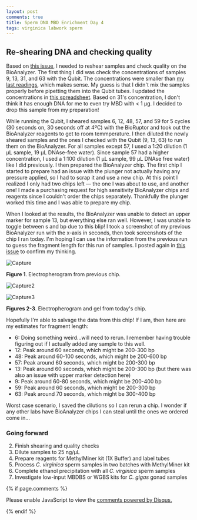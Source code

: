 ```yaml
---
layout: post
comments: true
title: Sperm DNA MBD Enrichment Day 4
tags: virginica labwork sperm
---
```


## Re-shearing DNA and checking quality

Based on [this issue](https://github.com/RobertsLab/resources/issues/966), I needed to reshear samples and check quality on the BioAnalyzer. The first thing I did was check the concentrations of samples 9, 13, 31, and 63 with the Qubit. The concentrations were smaller than [my last readings](https://yaaminiv.github.io/Sperm-DNA-MBD-Enrichment-Day2/), which makes sense. My guess is that I didn't mix the samples properly before pipetting them into the Qubit tubes. I updated the concentrations in [this spreadsheet](). Based on 31's concentration, I don't think it has enough DNA for me to even try MBD with < 1 µg. I decided to drop this sample from my preparation!

While running the Qubit, I sheared samples 6, 12, 48, 57, and 59 for 5 cycles (30 seconds on, 30 seconds off at 4ºC) with the BioRuptor and took out the BioAnalyzer reagents to get to room temmperature. I then diluted the newly sheared samples and the ones I checked with the Qubit (9, 13, 63) to run them on the BioAnalyzer. For all samples except 57, I used a 1:20 dilution (1 µL sample, 19 µL DNAse-free water). Since sample 57 had a higher concentration, I used a 1:100 dilution (1 µL sample, 99 µL DNAse free water) like I did previously. I then prepared the BioAnalyzer chip. The first chip I started to prepare had an issue with the plunger not actually having any pressure applied, so I had to scrap it and use a new chip. At this point I realized I only had two chips left — the one I was about to use, and another one! I made a purchasing request for high sensitivity BioAnalyzer chips and reagents since I couldn't order the chips separately. Thankfully the plunger worked this time and I was able to prepare my chip.

When I looked at the results, the BioAnalyzer was unable to detect an upper marker for sample 13, but everything else ran well. However, I was unable to toggle between s and bp due to this blip! I took a screenshot of my previous BioAnalyzer run with the x-axis in seconds, then took screenshots of the chip I ran today. I'm hoping I can use the information from the previous run to guess the fragment length for this run of samples. I posted again in [this issue](https://github.com/RobertsLab/resources/issues/966) to confirm my thinking.

![Capture](https://user-images.githubusercontent.com/22335838/88716298-bb767180-d0d3-11ea-9a78-53a91fc7b17c.PNG)

**Figure 1**. Electropherogram from previous chip.

![Capture2](https://user-images.githubusercontent.com/22335838/88716339-c92bf700-d0d3-11ea-881c-c08aea6e0e9a.PNG)

![Capture3](https://user-images.githubusercontent.com/22335838/88716341-ca5d2400-d0d3-11ea-9bad-17dda66d1e76.PNG)

**Figures 2-3**. Electropherogram and gel from today's chip.

Hopefully I'm able to salvage the data from this chip! If I am, then here are my estimates for fragment length:

- 6: Doing something weird...will need to rerun. I remember having trouble figuring out if I actually added any sample to this well.
- 12: Peak around 60 seconds, which might be 200-300 bp
- 48: Peak around 60-100 seconds, which might be 200-600 bp
- 57: Peak around 60 seconds, which might be 200-300 bp
- 13: Peak around 60 seconds, which might be 200-300 bp (but there was also an issue with upper marker detection here)
- 9: Peak around 60-80 seconds, which might be 200-400 bp
- 59: Peak around 60 seconds, which might be 200-300 bp
- 63: Peak around 70 seconds, which might be 300-400 bp

Worst case scenario, I saved the dilutions so I can rerun a chip. I wonder if any other labs have BioAnalyzer chips I can steal until the ones we ordered come in...

### Going forward

2. Finish shearing and quality checks
3. Dilute samples to 25 ng/µL
3. Prepare reagents for MethylMiner kit (1X Buffer) and label tubes
4. Process *C. virginica* sperm samples in two batches with MethylMiner kit
5. Complete ethanol precipitation with all *C. virginica* sperm samples
6. Investigate low-input MBDBS or WGBS kits for *C. gigas* gonad samples

{% if page.comments %}

<div id="disqus_thread"></div>
<script>

/**
*  RECOMMENDED CONFIGURATION VARIABLES: EDIT AND UNCOMMENT THE SECTION BELOW TO INSERT DYNAMIC VALUES FROM YOUR PLATFORM OR CMS.
*  LEARN WHY DEFINING THESE VARIABLES IS IMPORTANT: https://disqus.com/admin/universalcode/#configuration-variables*/
/*
var disqus_config = function () {
this.page.url = PAGE_URL;  // Replace PAGE_URL with your page's canonical URL variable
this.page.identifier = PAGE_IDENTIFIER; // Replace PAGE_IDENTIFIER with your page's unique identifier variable
};
*/
(function() { // DON'T EDIT BELOW THIS LINE
var d = document, s = d.createElement('script');
s.src = 'https://the-responsible-grad-student.disqus.com/embed.js';
s.setAttribute('data-timestamp', +new Date());
(d.head || d.body).appendChild(s);
})();
</script>
<noscript>Please enable JavaScript to view the <a href="https://disqus.com/?ref_noscript">comments powered by Disqus.</a></noscript>

{% endif %}

<script id="dsq-count-scr" src="//the-responsible-grad-student.disqus.com/count.js" async></script>
